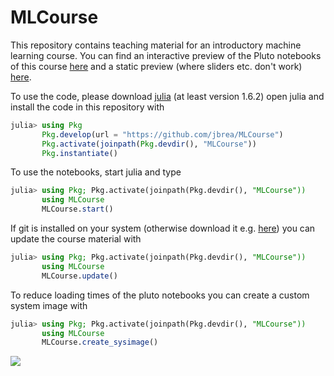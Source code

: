 # MLCourse

This repository contains teaching material for an introductory machine learning course.
You can find an interactive preview of the Pluto notebooks of this course [here](https://bio322.epfl.ch) and a static preview (where sliders etc. don't work)  [here](https://jbrea.github.io/MLCourse/notebooks/welcome.html).

To use the code, please download [julia](https://julialang.org/downloads) (at least version 1.6.2)
open julia and install the code in this repository with
```julia
julia> using Pkg
       Pkg.develop(url = "https://github.com/jbrea/MLCourse")
       Pkg.activate(joinpath(Pkg.devdir(), "MLCourse"))
       Pkg.instantiate()
```

To use the notebooks, start julia and type
```julia
julia> using Pkg; Pkg.activate(joinpath(Pkg.devdir(), "MLCourse"))
       using MLCourse
       MLCourse.start()
```

If git is installed on your system (otherwise download it e.g.
[here](https://git-scm.com/downloads)) you can update the course material with
```julia
julia> using Pkg; Pkg.activate(joinpath(Pkg.devdir(), "MLCourse"))
       using MLCourse
       MLCourse.update()
```

To reduce loading times of the pluto notebooks you can create a custom system image with
```julia
julia> using Pkg; Pkg.activate(joinpath(Pkg.devdir(), "MLCourse"))
       using MLCourse
       MLCourse.create_sysimage()
```

![](https://www.epfl.ch/wp/5.5/wp-content/themes/wp-theme-2018/assets/svg/epfl-logo.svg)
